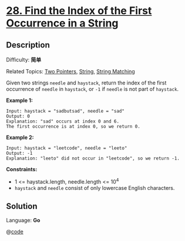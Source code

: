 # [28\. Find the Index of the First Occurrence in a String](https://leetcode.cn/problems/find-the-index-of-the-first-occurrence-in-a-string/)

## Description

Difficulty: **简单**  

Related Topics: [Two Pointers](https://leetcode.cn/tag/https://leetcode.cn/tag/two-pointers//), [String](https://leetcode.cn/tag/https://leetcode.cn/tag/string//), [String Matching](https://leetcode.cn/tag/https://leetcode.cn/tag/string-matching//)


Given two strings `needle` and `haystack`, return the index of the first occurrence of `needle` in `haystack`, or `-1` if `needle` is not part of `haystack`.

**Example 1:**

```
Input: haystack = "sadbutsad", needle = "sad"
Output: 0
Explanation: "sad" occurs at index 0 and 6.
The first occurrence is at index 0, so we return 0.
```

**Example 2:**

```
Input: haystack = "leetcode", needle = "leeto"
Output: -1
Explanation: "leeto" did not occur in "leetcode", so we return -1.
```

**Constraints:**

*   1 <= haystack.length, needle.length <= 10<sup>4</sup>
*   `haystack` and `needle` consist of only lowercase English characters.


## Solution

Language: **Go**

@[code](@IOI/28-main.go)
